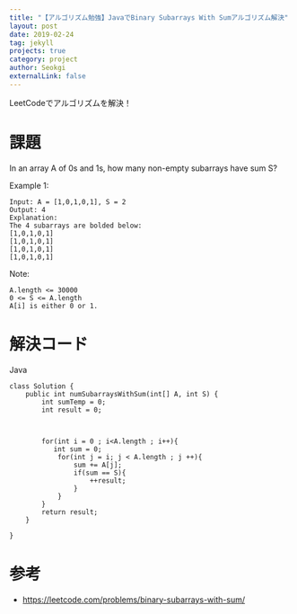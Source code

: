 ```yaml
---
title: "【アルゴリズム勉強】JavaでBinary Subarrays With Sumアルゴリズム解決"
layout: post
date: 2019-02-24
tag: jekyll
projects: true
category: project
author: Seokgi
externalLink: false
---
```




LeetCodeでアルゴリズムを解決！

# 課題
In an array A of 0s and 1s, how many non-empty subarrays have sum S?

 

Example 1:
```shell
Input: A = [1,0,1,0,1], S = 2
Output: 4
Explanation: 
The 4 subarrays are bolded below:
[1,0,1,0,1]
[1,0,1,0,1]
[1,0,1,0,1]
[1,0,1,0,1]
```

Note:
```shell
A.length <= 30000
0 <= S <= A.length
A[i] is either 0 or 1.

```

# 解決コード
Java

```shell
class Solution {
    public int numSubarraysWithSum(int[] A, int S) {
        int sumTemp = 0;
        int result = 0;
        
        
        
        for(int i = 0 ; i<A.length ; i++){
           int sum = 0;
            for(int j = i; j < A.length ; j ++){
                sum += A[j];
                if(sum == S){
                    ++result;
                }
            }
        }
        return result;
    }

}

```



# 参考
- https://leetcode.com/problems/binary-subarrays-with-sum/
